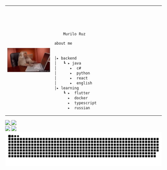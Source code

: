 
<table>
    <tr>
        <td style="width: 30%;">
            <img src="img/icon.gif" style="width:100%; border: none;"/>
        </td>
        <td style="width: 70%; vertical-align: middle;">
            <p style="font-family: monospace; font-size: 80px;">
                
        Murilo Ruz
    
</p>                                                                  
        
    about me 

    
    │▸ backend
    │   ┗ ▸ java
    │      ▸  c#
    │      ▸  python
    │      ▸  react
    │      ▸  english
    │▸ learning
        ┗ ▸  flutter
          ▸  docker
          ▸  typescript
          ▸  russian                                        
</p>

</tr>
</table>
<div>
  <a href="https://www.linkedin.com/in/murilo-ruz-soares-21ba7222a/">
  <img height="160" src="https://github-readme-stats.vercel.app/api?username=muriloruz&show_icons=true&theme=dark"/>
  <img height="160" src="https://github-readme-stats.vercel.app/api/top-langs/?username=muriloruz&layout=compact&theme=dark"/>
  <br/>
<a href = "mailto:muriloruz64@gmail.com"><img src="https://img.shields.io/badge/Gmail-D14836?style=for-the-badge&logo=gmail&logoColor=white" target="_blank"></a>
  <a href="https://www.linkedin.com/in/murilo-ruz-soares-21ba7222a/" target="_blank"><img src="https://img.shields.io/badge/-LinkedIn-0077B5?style=for-the-badge&logo=linkedin&logoColor=white" target="_blank"></a> 
</div>
    
<picture align="center">
  <source media="(prefers-color-scheme: light)" srcset="https://raw.githubusercontent.com/muriloruz/muriloruz/output/github-contribution-grid-snake-light.svg">
  <img align="center" alt="github contribution grid snake animation" src="https://raw.githubusercontent.com/muriloruz/muriloruz/output/github-contribution-grid-snake.svg">
</picture>




